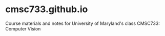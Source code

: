 # cmsc733.github.io
Course materials and notes for University of Maryland's class CMSC733: Computer Vision
